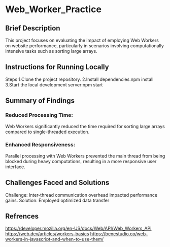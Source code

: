 # Web_Worker_Practice
## Brief Description
This project focuses on evaluating the impact of employing Web Workers on website performance, particularly in scenarios involving computationally intensive tasks such as sorting large arrays.
## Instructions for Running Locally
Steps
1.Clone the project repository.
2.Install dependencies:npm install
3.Start the local development server:npm start
## Summary of Findings
### Reduced Processing Time:
Web Workers significantly reduced the time required for sorting large arrays compared to single-threaded execution.
### Enhanced Responsiveness: 
Parallel processing with Web Workers prevented the main thread from being blocked during heavy computations, resulting in a more responsive user interface.
## Challenges Faced and Solutions
Challenge: Inter-thread communication overhead impacted performance gains.
Solution: Employed optimized data transfer
## Refrences
https://developer.mozilla.org/en-US/docs/Web/API/Web_Workers_API
https://web.dev/articles/workers-basics
https://benestudio.co/web-workers-in-javascript-and-when-to-use-them/


